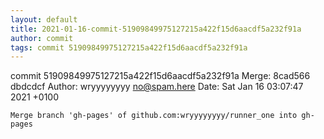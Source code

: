 ```yaml
---
layout: default
title: 2021-01-16-commit-51909849975127215a422f15d6aacdf5a232f91a
author: commit
tags: commit 51909849975127215a422f15d6aacdf5a232f91a
---
```


commit 51909849975127215a422f15d6aacdf5a232f91a
Merge: 8cad566 dbdcdcf
Author: wryyyyyyyy <no@spam.here>
Date:   Sat Jan 16 03:07:47 2021 +0100

    Merge branch 'gh-pages' of github.com:wryyyyyyyy/runner_one into gh-pages
